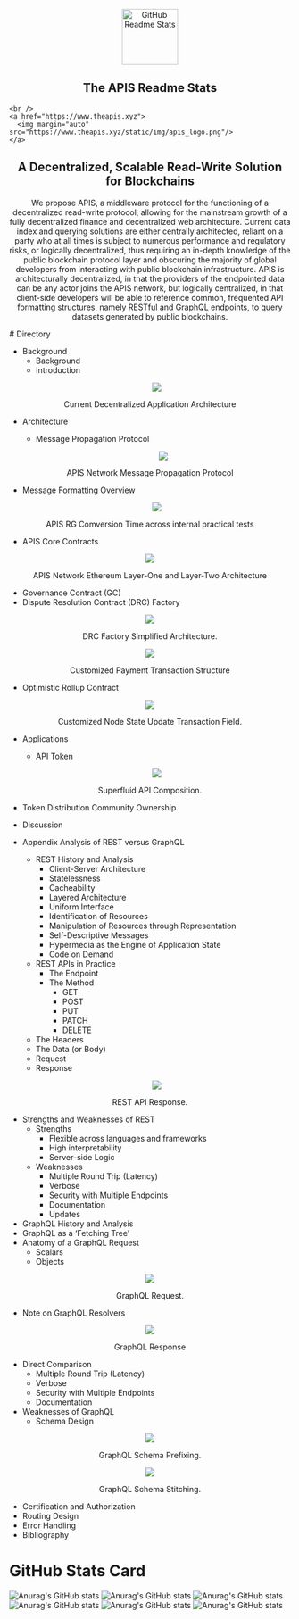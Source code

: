 <p align="center">
 <img width="100px" src="https://user-images.githubusercontent.com/100832362/157618988-f7191fc8-7259-4879-99eb-cd19f325fab2.png" align="center" alt="GitHub Readme Stats" />



 <h2 align="center">The APIS Readme Stats</h2>
<!--  <p align="center">Get dynamically generated GitHub stats on your readmes!</p> -->
</p>
  <p align="center">
<!--     <a href="https://github.com/anuraghazra/github-readme-stats/actions">
      <img alt="Tests Passing" src="https://github.com/anuraghazra/github-readme-stats/workflows/Test/badge.svg" />
    </a>
    <a href="https://codecov.io/gh/anuraghazra/github-readme-stats">
      <img src="https://codecov.io/gh/anuraghazra/github-readme-stats/branch/master/graph/badge.svg" />
    </a>
    <a href="https://github.com/anuraghazra/github-readme-stats/issues">
      <img alt="Issues" src="https://img.shields.io/github/issues/anuraghazra/github-readme-stats?color=0088ff" />
    </a>
    <a href="https://github.com/anuraghazra/github-readme-stats/pulls">
      <img alt="GitHub pull requests" src="https://img.shields.io/github/issues-pr/anuraghazra/github-readme-stats?color=0088ff" />
    </a> -->
  
    <br />
    <a href="https://www.theapis.xyz">
      <img margin="auto" src="https://www.theapis.xyz/static/img/apis_logo.png"/>
    </a>
  </p>

<h2 align="center">A Decentralized, Scalable Read-Write Solution for Blockchains</h2>
<p align="center">
We propose APIS, a middleware protocol for the functioning of a decentralized
read-write protocol, allowing for the mainstream growth of a fully decentralized finance and
decentralized web architecture. Current data index and querying solutions are either
centrally architected, reliant on a party who at all times is subject to numerous performance
and regulatory risks, or logically decentralized, thus requiring an in-depth knowledge of the
public blockchain protocol layer and obscuring the majority of global developers from
interacting with public blockchain infrastructure. APIS is architecturally decentralized, in
that the providers of the endpointed data can be any actor joins the APIS network, but
logically centralized, in that client-side developers will be able to reference common,
frequented API formatting structures, namely RESTful and GraphQL endpoints, to query
datasets generated by public blockchains.
</p>
# Directory

- Background
  - Background
  - Introduction
   <p align="center">
      <img margin="auto" src="https://user-images.githubusercontent.com/100832362/157613309-d2b3e2dd-4296-4af0-8d44-956546b76f7f.png"/>
    </p>
<p align="center">Current Decentralized Application Architecture</p>

- Architecture
  - Message Propagation Protocol
  
     <p align="center">
      <img margin="auto" src="https://user-images.githubusercontent.com/100832362/157614662-651c5168-dd27-4d7d-bbab-a30334dda447.png"/>
    </p>
<p align="center">APIS Network Message Propagation Protocol</p>
 
  - Message Formatting Overview
  
       <p align="center">
      <img margin="auto" src="https://user-images.githubusercontent.com/100832362/157615544-3cc50864-22e5-4a95-b8b2-128ff967abf4.png"/>
    </p>
<p align="center">APIS RG Comversion Time across internal practical tests</p>


  - APIS Core Contracts
  
   <p align="center">
      <img margin="auto" src="https://user-images.githubusercontent.com/100832362/157615851-c7a8d0ca-5f20-40ae-8ce9-0e9322ab31e3.png"/>
    </p>
<p align="center">APIS Network Ethereum Layer-One and Layer-Two Architecture</p>


  
  - Governance Contract (GC)
  - Dispute Resolution Contract (DRC) Factory


   <p align="center">
      <img margin="auto" src="https://user-images.githubusercontent.com/100832362/157616423-aa540c6f-43d1-4fe0-99e2-116f4f8e107f.png"/>
    </p>
<p align="center">DRC Factory Simplified Architecture.</p>

   <p align="center">
      <img margin="auto" src="https://user-images.githubusercontent.com/100832362/157616678-83bcb126-5cf0-4a2f-850b-1320e3971e5c.png"/>
    </p>
<p align="center">Customized Payment Transaction Structure</p>


  - Optimistic Rollup Contract
  
  <p align="center">
      <img margin="auto" src="https://user-images.githubusercontent.com/100832362/157616849-7ead65c5-8dc0-4269-a907-d421021ca1f2.png"/>
    </p>
<p align="center">Customized Node State Update Transaction Field.</p>
  

- Applications
  - API Token

  <p align="center">
      <img margin="auto" src="https://user-images.githubusercontent.com/100832362/157617098-53193e21-7a72-46d0-90e2-53b858767992.png"/>
    </p>
<p align="center">Superfluid API Composition.</p>



  - Token Distribution Community Ownership
- Discussion
- Appendix Analysis of REST versus GraphQL
  - REST History and Analysis
    - Client-Server Architecture
    - Statelessness
    - Cacheability
    - Layered Architecture
    - Uniform Interface
    - Identification of Resources
    - Manipulation of Resources through Representation
    - Self-Descriptive Messages
    - Hypermedia as the Engine of Application State
    - Code on Demand
  - REST APIs in Practice
    - The Endpoint
    - The Method
      - GET
      - POST
      - PUT
      - PATCH
      - DELETE
   - The Headers
   - The Data (or Body)
    - Request
    - Response

  <p align="center">
      <img margin="auto" src="https://user-images.githubusercontent.com/100832362/157617369-06814815-8ff9-468f-bd46-c4388420b505.png"/>
    </p>
<p align="center">REST API Response.</p>


  - Strengths and Weaknesses of REST
      - Strengths
        - Flexible across languages and frameworks
        - High interpretability
        - Server-side Logic
    - Weaknesses
       - Multiple Round Trip (Latency)
       - Verbose
       - Security with Multiple Endpoints
       - Documentation
       - Updates
 - GraphQL History and Analysis
 - GraphQL as a ‘Fetching Tree’
 - Anatomy of a GraphQL Request
    - Scalars
    - Objects
   
  <p align="center">
      <img margin="auto" src="https://user-images.githubusercontent.com/100832362/157617713-572b8964-43fb-46b0-b195-4939c3c5f091.png"/>
    </p>
<p align="center">GraphQL Request.</p>

 - Note on GraphQL Resolvers


<p align="center">
      <img margin="auto" src="https://user-images.githubusercontent.com/100832362/157617921-d1abf8ba-6103-43b8-bf92-b9f56bcfc16d.png"/>
    </p>
<p align="center">GraphQL Response</p>


 - Direct Comparison
    - Multiple Round Trip (Latency)
    - Verbose
    - Security with Multiple Endpoints
    - Documentation
 - Weaknesses of GraphQL
    - Schema Design
<p align="center">
      <img margin="auto" src="https://user-images.githubusercontent.com/100832362/157618221-5ed7f47b-2c8b-4ccf-b3f7-7a95c8ed2224.png"/>
    </p>
<p align="center"> GraphQL Schema Prefixing.</p>
<p align="center">
      <img margin="auto" src="https://user-images.githubusercontent.com/100832362/157618550-4c99c7cf-894d-44a9-8eb5-e2daacef34b5.png"/>
    </p>
<p align="center"> GraphQL Schema Stitching.</p>


   - Certification and Authorization
   - Routing Design
   - Error Handling
- Bibliography
# GitHub Stats Card

![Anurag's GitHub stats](https://github-readme-stats.vercel.app/api?username=anuraghazra&show_icons=true&theme=merko)
![Anurag's GitHub stats](https://github-readme-stats.vercel.app/api?username=anuraghazra&show_icons=true&theme=gruvbox)
![Anurag's GitHub stats](https://github-readme-stats.vercel.app/api?username=anuraghazra&show_icons=true&theme=radical)
![Anurag's GitHub stats](https://github-readme-stats.vercel.app/api?username=anuraghazra&show_icons=true&theme=tokyonight)
![Anurag's GitHub stats](https://github-readme-stats.vercel.app/api?username=anuraghazra&show_icons=true&theme=onedark)
![Anurag's GitHub stats](https://github-readme-stats.vercel.app/api?username=anuraghazra&show_icons=true&theme=radical)
